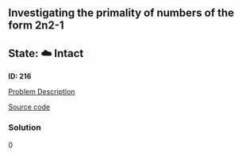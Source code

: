 ## Investigating the primality of numbers of the form 2n2-1

## State: :cloud: **Intact**

**ID: 216**

[Problem Description](https://projecteuler.net/problem=216)

[Source code](main.cpp)

### Solution
0